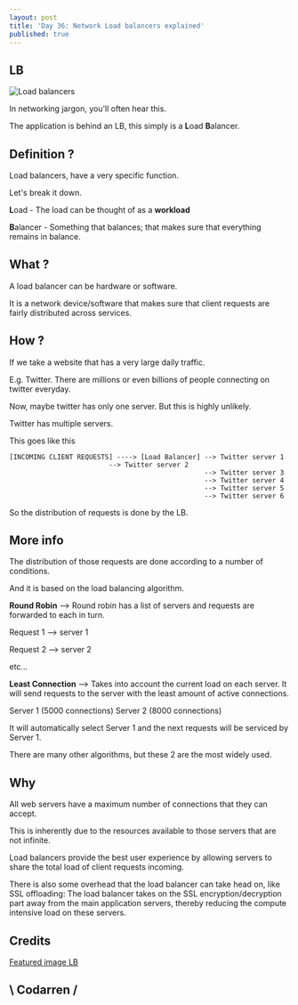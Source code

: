 ```yaml
---
layout: post
title: 'Day 36: Network Load balancers explained'
published: true
---
```

## LB
![Load balancers](https://github.com/codarrenvelvindron/codarrenvelvindron.github.io/raw/master/images/Load-Balancer-Icon.webp)

In networking jargon, you'll often hear this.

The application is behind an LB, this simply is a **L**oad **B**alancer.

## Definition ?
Load balancers, have a very specific function.

Let's break it down.

**L**oad - The load can be thought of as a **workload**

**B**alancer - Something that balances; that makes sure that everything remains in balance.

## What ?
A load balancer can be hardware or software.

It is a network device/software that makes sure that client requests are fairly distributed across services.

## How ?
If we take a website that has a very large daily traffic.

E.g. Twitter. There are millions or even billions of people connecting on twitter everyday.

Now, maybe twitter has only one server. But this is highly unlikely.

Twitter has multiple servers.

This goes like this

```
[INCOMING CLIENT REQUESTS] ----> [Load Balancer] --> Twitter server 1
						 --> Twitter server 2
                                                 --> Twitter server 3
                                                 --> Twitter server 4
                                                 --> Twitter server 5
                                                 --> Twitter server 6

```
So the distribution of requests is done by the LB.

## More info

The distribution of those requests are done according to a number of conditions.

And it is based on the load balancing algorithm.

**Round Robin** --> Round robin has a list of servers and requests are forwarded to each in turn.

Request 1 --> server 1

Request 2 --> server 2

etc...

**Least Connection** --> Takes into account the current load on each server. It will send requests to the server with the least amount of active connections.

Server 1 (5000 connections)
Server 2 (8000 connections)

It will automatically select Server 1 and the next requests will be serviced by Server 1.

There are many other algorithms, but these 2 are the most widely used.

## Why
All web servers have a maximum number of connections that they can accept.

This is inherently due to the resources available to those servers that are not infinite.

Load balancers provide the best user experience by allowing servers to share the total load of client requests incoming.

There is also some overhead that the load balancer can take head on, like SSL offloading: The load balancer takes on the SSL encryption/decryption part away from the main application servers, thereby reducing the compute intensive load on these servers.

## Credits
[Featured image LB](https://avinetworks.com/wp-content/uploads/2018/03/Load-Balancer-Icon.png)

## \ Codarren /
